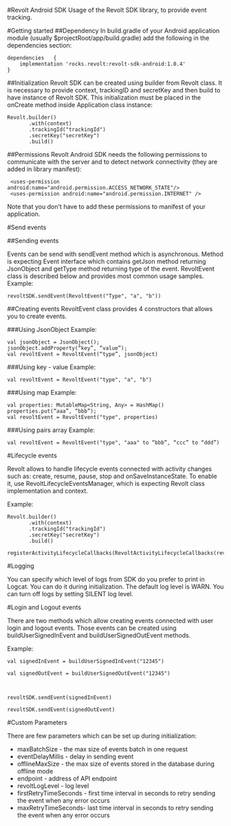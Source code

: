 #Revolt Android SDK
Usage of the Revolt SDK library, to provide event tracking.

#Getting started
##Dependency
In build.gradle of your Android application module (usually $projectRoot/app/build.gradle) add the following in the dependencies section:
```
dependencies   {
    implementation 'rocks.revolt:revolt-sdk-android:1.0.4'
}
```

##Initialization
Revolt SDK can be created using builder from Revolt class. It is necessary to provide context, trackingID and secretKey and then build to have instance of Revolt SDK. This initialization must be placed in the onCreate method inside Application class instance:

```
Revolt.builder()
       .with(context)
       .trackingId("trackingId")
       .secretKey("secretKey")
       .build()
```
        
##Permissions
Revolt Android SDK needs the following permissions to communicate with the server and to detect network connectivity (they are added in library manifest):

```
 <uses-permission android:name="android.permission.ACCESS_NETWORK_STATE"/>
 <uses-permission android:name="android.permission.INTERNET" />
```

Note that you don't have to add these permissions to manifest of your application.

#Send events

##Sending events

Events can be send with sendEvent method which is asynchronous. Method is expecting Event interface which contains getJson method returning JsonObject and getType method returning type of the event.
RevoltEvent class is described below and provides most common usage samples. 
Example:

```
revoltSDK.sendEvent(RevoltEvent("Type", "a", "b"))
```

##Creating events
RevoltEvent class provides 4 constructors that allows you to create events.

###Using JsonObject
Example:
```
val jsonObject = JsonObject();
jsonObject.addProperty(“key”, “value”);
val revoltEvent = RevoltEvent(“type”, jsonObject)
```
###Using key - value
Example:
```
val revoltEvent = RevoltEvent("type", "a", "b")
```
###Using map
Example:
```
val properties: MutableMap<String, Any> = HashMap()
properties.put(“aaa”, “bbb”);
val revoltEvent = RevoltEvent("type", properties)
```
###Using pairs array
Example:
```
val revoltEvent = RevoltEvent("type", "aaa" to “bbb”, “ccc” to “ddd”)
```

#Lifecycle events

Revolt allows to handle lifecycle events connected with activity changes such as: create, resume, pause, stop and onSaveInstanceState. To enable it, use RevoltLifecycleEventsManager, which is expecting Revolt class implementation and context.

Example:
```
Revolt.builder()
       .with(context)
       .trackingId("trackingId")
       .secretKey("secretKey")
       .build()
       
registerActivityLifecycleCallbacks(RevoltActivityLifecycleCallbacks(rev))       
```

#Logging

You can specify which level of logs from SDK do you prefer to print in Logcat. You can do it during initialization. The default log level is WARN. You can turn off logs by setting SILENT log level.

#Login and Logout events

There are two methods which allow creating events connected with user login and logout events. Those events can be created using buildUserSignedInEvent and buildUserSignedOutEvent methods.


Example:
```
val signedInEvent = buildUserSignedInEvent("12345")

val signedOutEvent = buildUserSignedOutEvent("12345")



revoltSDK.sendEvent(signedInEvent)

revoltSDK.sendEvent(signedOutEvent)
```

#Custom Parameters

There are few parameters which can be set up during initialization:

* maxBatchSize - the max size of events batch in one request
* eventDelayMillis - delay in sending event
* offlineMaxSize - the max size of events stored in the database during offline mode
* endpoint - address of API endpoint
* revoltLogLevel - log level
* firstRetryTimeSeconds - first time interval in seconds to retry sending the event when any error occurs
* maxRetryTimeSeconds- last time interval in seconds to retry sending the event when any error occurs



